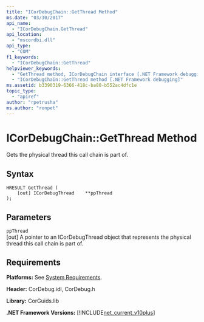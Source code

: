 ```yaml
---
title: "ICorDebugChain::GetThread Method"
ms.date: "03/30/2017"
api_name: 
  - "ICorDebugChain.GetThread"
api_location: 
  - "mscordbi.dll"
api_type: 
  - "COM"
f1_keywords: 
  - "ICorDebugChain::GetThread"
helpviewer_keywords: 
  - "GetThread method, ICorDebugChain interface [.NET Framework debugging]"
  - "ICorDebugChain::GetThread method [.NET Framework debugging]"
ms.assetid: b3390319-6366-418c-ba80-b552ac4dfc1e
topic_type: 
  - "apiref"
author: "rpetrusha"
ms.author: "ronpet"
---
```

# ICorDebugChain::GetThread Method
Gets the physical thread this call chain is part of.  
  
## Syntax  
  
```  
HRESULT GetThread (  
    [out] ICorDebugThread    **ppThread  
);  
```  
  
## Parameters  
 `ppThread`  
 [out] A pointer to an ICorDebugThread object that represents the physical thread this call chain is part of.  
  
## Requirements  
 **Platforms:** See [System Requirements](../../../../docs/framework/get-started/system-requirements.md).  
  
 **Header:** CorDebug.idl, CorDebug.h  
  
 **Library:** CorGuids.lib  
  
 **.NET Framework Versions:** [!INCLUDE[net_current_v10plus](../../../../includes/net-current-v10plus-md.md)]
